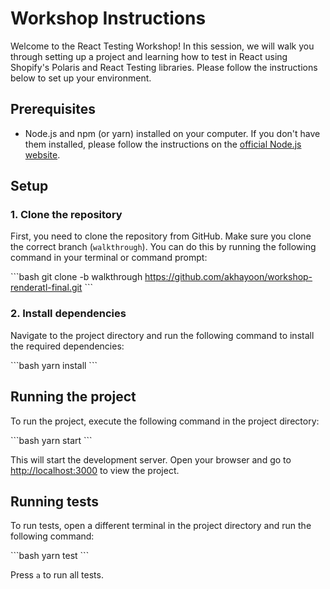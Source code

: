 # Workshop Instructions

Welcome to the React Testing Workshop! In this session, we will walk you through setting up a project and learning how to test in React using Shopify's Polaris and React Testing libraries. Please follow the instructions below to set up your environment.

## Prerequisites

- Node.js and npm (or yarn) installed on your computer. If you don't have them installed, please follow the instructions on the [official Node.js website](https://nodejs.org/en/download/).

## Setup

### 1. Clone the repository

First, you need to clone the repository from GitHub. Make sure you clone the correct branch (`walkthrough`). You can do this by running the following command in your terminal or command prompt:

\```bash
git clone -b walkthrough https://github.com/akhayoon/workshop-renderatl-final.git
\```

### 2. Install dependencies

Navigate to the project directory and run the following command to install the required dependencies:

\```bash
yarn install
\```

## Running the project

To run the project, execute the following command in the project directory:

\```bash
yarn start
\```

This will start the development server. Open your browser and go to [http://localhost:3000](http://localhost:3000) to view the project.

## Running tests

To run tests, open a different terminal in the project directory and run the following command:

\```bash
yarn test
\```

Press `a` to run all tests.
